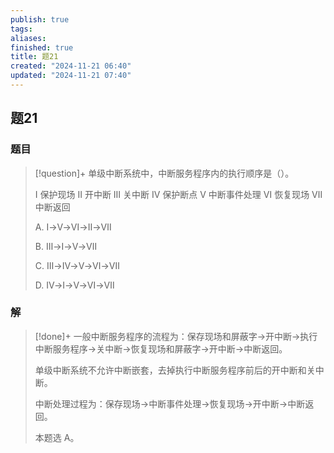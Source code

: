 ```yaml
---
publish: true
tags: 
aliases: 
finished: true
title: 题21
created: "2024-11-21 06:40"
updated: "2024-11-21 07:40"
---
```

## 题21
### 题目
> [!question]+
> 单级中断系统中，中断服务程序内的执行顺序是（）。
> 
> Ⅰ 保护现场 Ⅱ 开中断 Ⅲ 关中断 Ⅳ 保护断点 Ⅴ 中断事件处理 Ⅵ 恢复现场 Ⅶ 中断返回
> 
> A. Ⅰ→Ⅴ→Ⅵ→Ⅱ→Ⅶ
> 
> B. Ⅲ→Ⅰ→Ⅴ→Ⅶ
> 
> C. Ⅲ→Ⅳ→Ⅴ→Ⅵ→Ⅶ
> 
> D. Ⅳ→Ⅰ→Ⅴ→Ⅵ→Ⅶ
### 解
> [!done]+
> 一般中断服务程序的流程为：保存现场和屏蔽字→开中断→执行中断服务程序→关中断→恢复现场和屏蔽字→开中断→中断返回。
> 
> 单级中断系统不允许中断嵌套，去掉执行中断服务程序前后的开中断和关中断。
> 
> 中断处理过程为：保存现场→中断事件处理→恢复现场→开中断→中断返回。
> 
> 本题选 A。